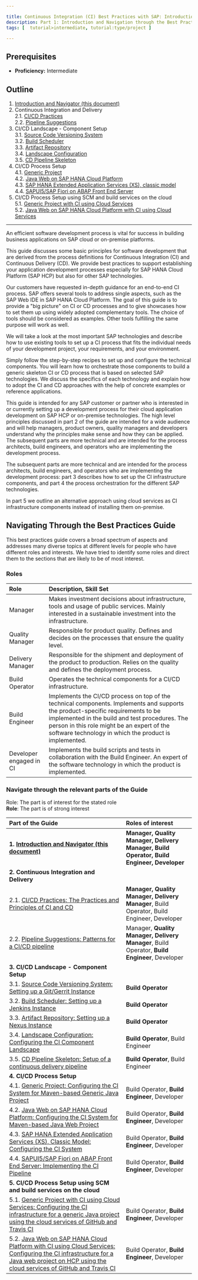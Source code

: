 ```yaml
---

title: Continuous Integration (CI) Best Practices with SAP: Introduction and Navigator
description: Part 1: Introduction and Navigation through the Best Practices Guide
tags: [  tutorial>intermediate, tutorial:type/project ]

---
```


## Prerequisites  
 - **Proficiency:** Intermediate

## Outline

1. [Introduction and Navigator (this document)](http://www.sap.com/developer/tutorials/ci-best-practices-intro.html)  
2. Continuous Integration and Delivery  
2.1. [CI/CD Practices](http://www.sap.com/developer/tutorials/ci-best-practices-ci-cd.html)  
2.2. [Pipeline Suggestions](http://www.sap.com/developer/tutorials/ci-best-practices-pipelines.html)  
3. CI/CD Landscape - Component Setup  
3.1. [Source Code Versioning System](http://www.sap.com/developer/tutorials/ci-best-practices-scm.html)  
3.2. [Build Scheduler](http://www.sap.com/developer/tutorials/ci-best-practices-build.html)  
3.3. [Artifact Repository](http://www.sap.com/developer/tutorials/ci-best-practices-artifacts.html)  
3.4. [Landscape Configuration](http://www.sap.com/developer/tutorials/ci-best-practices-landscape.html)  
3.5. [CD Pipeline Skeleton](http://www.sap.com/developer/tutorials/ci-best-practices-pipeline-skeleton.html)  
4. CI/CD Process Setup  
4.1. [Generic Project](http://www.sap.com/developer/tutorials/ci-best-practices-generic.html)  
4.2. [Java Web on SAP HANA Cloud Platform](http://www.sap.com/developer/tutorials/ci-best-practices-java-hcp.html)  
4.3. [SAP HANA Extended Application Services (XS), classic model](http://www.sap.com/developer/tutorials/ci-best-practices-xsc.html)  
4.4. [SAPUI5/SAP Fiori on ABAP Front End Server](http://www.sap.com/developer/tutorials/ci-best-practices-fiori-abap.html)  
5. CI/CD Process Setup using SCM and build services on the cloud  
5.1. [Generic Project with CI using Cloud Services](http://www.sap.com/developer/tutorials/ci-best-practices-generic-cloud.html)  
5.2. [Java Web on SAP HANA Cloud Platform with CI using Cloud Services](http://www.sap.com/developer/tutorials/ci-best-practices-java-hcp-cloud.html)  

---


An efficient software development process is vital for success in building business applications on SAP cloud or on-premise platforms.

This guide discusses some basic principles for software development that are derived from the process definitions for Continuous Integration (CI) and Continuous Delivery (CD). We provide best practices to support establishing your application development processes especially for SAP HANA Cloud Platform (SAP HCP) but also for other SAP technologies.

Our customers have requested in-depth guidance for an end-to-end CI process. SAP offers several tools to address single aspects, such as the SAP Web IDE in SAP HANA Cloud Platform. The goal of this guide is to provide a "big picture" on CI or CD processes and to give showcases how to set them up using widely adopted complementary tools. The choice of tools should be considered as examples. Other tools fulfilling the same purpose will work as well.

We will take a look at the most important SAP technologies and describe how to use existing tools to set up a CI process that fits the individual needs of your development project, your requirements, and your environment.

Simply follow the step-by-step recipes to set up and configure the technical components. You will learn how to orchestrate those components to build a generic skeleton CI or CD process that is based on selected SAP technologies. We discuss the specifics of each technology and explain how to adopt the CI and CD approaches with the help of concrete examples or reference applications.

This guide is intended for any SAP customer or partner who is interested in or currently setting up a development process for their cloud application development on SAP HCP or on-premise technologies. The high level principles discussed in part 2 of the guide are intended for a wide audience and will help managers, product owners, quality managers and developers understand why the principles make sense and how they can be applied. The subsequent parts are more technical and are intended for the process architects, build engineers, and operators who are implementing the development process.

The subsequent parts are more technical and are intended for the process architects, build engineers, and operators who are implementing the development process: part 3 describes how to set up the CI infrastructure components, and part 4 the process orchestration for the different SAP technologies.

In part 5 we outline an alternative approach using cloud services as CI infrastructure components instead of installing them on-premise.  


## Navigating Through the Best Practices Guide

This best practices guide covers a broad spectrum of aspects and addresses many diverse topics at different levels for people who have different roles and interests. We have tried to identify some roles and direct them to the sections that are likely to be of most interest.

### Roles

Role                      | Description, Skill Set
:------------------------ | :----------------------------------------------------------------
Manager                   | Makes investment decisions about infrastructure, tools and usage of public services. Mainly interested in a sustainable investment into the infrastructure.
Quality Manager           | Responsible for product quality. Defines and decides on the processes that ensure the quality level.
Delivery Manager          | Responsible for the shipment and deployment of the product to production. Relies on the quality and defines the deployment process.
Build Operator            | Operates the technical components for a CI/CD infrastructure.
Build Engineer            | Implements the CI/CD process on top of the technical components. Implements and supports the product-specific requirements to be implemented in the build and test procedures. The person in this role might be an expert of the software technology in which the product is implemented. 
Developer engaged in CI   | Implements the build scripts and tests in collaboration with the Build Engineer. An expert of the software technology in which the product is implemented.

### Navigate through the relevant parts of the Guide

Role: The part is of interest for the stated role  
**Role**: The part is of strong interest  

Part of the Guide      | Roles of interest
:--------------------- | :----------------
**1. [Introduction and Navigator (this document)](http://www.sap.com/developer/tutorials/ci-best-practices-intro.html)** | **Manager, Quality Manager, Delivery Manager, Build Operator, Build Engineer, Developer**
**2. Continuous Integration and Delivery** | 
2.1. [CI/CD Practices: The Practices and Principles of CI and CD](http://www.sap.com/developer/tutorials/ci-best-practices-ci-cd.html)   | **Manager, Quality Manager, Delivery Manager**, Build Operator, Build Engineer, Developer
2.2. [Pipeline Suggestions: Patterns for a CI/CD pipeline](http://www.sap.com/developer/tutorials/ci-best-practices-pipelines.html)   | Manager, **Quality Manager, Delivery Manager**, Build Operator, **Build Engineer**, Developer
**3. CI/CD Landscape - Component Setup**   | 
3.1. [Source Code Versioning System: Setting up a Git/Gerrit Instance](http://www.sap.com/developer/tutorials/ci-best-practices-scm.html)     | **Build Operator**
3.2. [Build Scheduler: Setting up a Jenkins Instance](http://www.sap.com/developer/tutorials/ci-best-practices-build.html)       | **Build Operator**
3.3. [Artifact Repository: Setting up a Nexus Instance](http://www.sap.com/developer/tutorials/ci-best-practices-artifacts.html)       | **Build Operator**
3.4. [Landscape Configuration: Configuring the CI Component Landscape](http://www.sap.com/developer/tutorials/ci-best-practices-landscape.html)       | **Build Operator**, Build Engineer
3.5. [CD Pipeline Skeleton: Setup of a continuous delivery pipeline](http://www.sap.com/developer/tutorials/ci-best-practices-pipeline-skeleton.html)       | **Build Operator**, Build Engineer
**4. CI/CD Process Setup**                | 
4.1. [Generic Project: Configuring the CI System for Maven-based Generic Java Project](http://www.sap.com/developer/tutorials/ci-best-practices-generic.html)                 | Build Operator, **Build Engineer**, Developer
4.2. [Java Web on SAP HANA Cloud Platform: Configuring the CI System for Maven-based Java Web Project](http://www.sap.com/developer/tutorials/ci-best-practices-java-hcp.html) | Build Operator, **Build Engineer**, Developer
4.3. [SAP HANA Extended Application Services (XS), Classic Model: Configuring the CI System](http://www.sap.com/developer/tutorials/ci-best-practices-xsc.html) | Build Operator, **Build Engineer**, Developer
4.4. [SAPUI5/SAP Fiori on ABAP Front End Server: Implementing the CI Pipeline](http://www.sap.com/developer/tutorials/ci-best-practices-fiori-abap.html) | Build Operator, **Build Engineer**, Developer
**5. CI/CD Process Setup using SCM and build services on the cloud**  | 
5.1. [Generic Project with CI using Cloud Services: Configuring the CI infrastructure for a generic Java project using the cloud services of GitHub and Travis CI](http://www.sap.com/developer/tutorials/ci-best-practices-generic-cloud.html) | Build Operator, **Build Engineer**, Developer
5.2. [Java Web on SAP HANA Cloud Platform with CI using Cloud Services: Configuring the CI infrastructure for a Java web project on HCP using the cloud services of GitHub and Travis CI](http://www.sap.com/developer/tutorials/ci-best-practices-java-hcp-cloud.html) | Build Operator, **Build Engineer**, Developer
